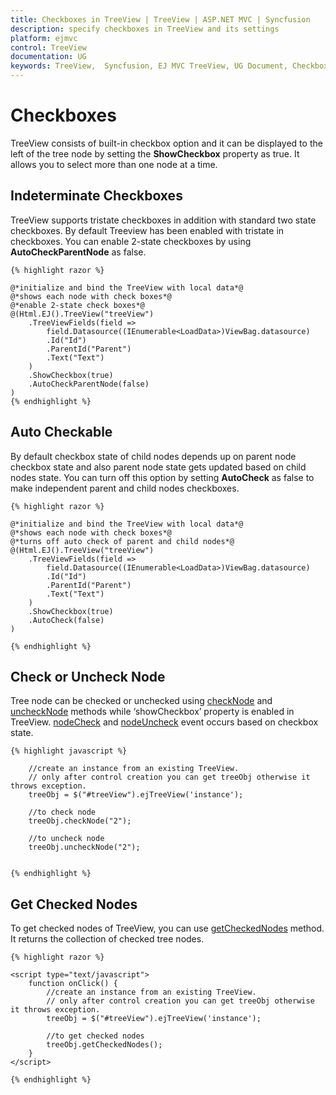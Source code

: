 ```yaml
---
title: Checkboxes in TreeView | TreeView | ASP.NET MVC | Syncfusion
description: specify checkboxes in TreeView and its settings
platform: ejmvc
control: TreeView
documentation: UG
keywords: TreeView,  Syncfusion, EJ MVC TreeView, UG Document, Checkboxes
---
```


    
# Checkboxes

TreeView consists of built-in checkbox option and it can be displayed to the left of the tree node by setting the **ShowCheckbox** property as true. It allows you to select more than one node at a time.
 
## Indeterminate Checkboxes
 
TreeView supports tristate checkboxes in addition with standard two state checkboxes. By default Treeview has been enabled with tristate in checkboxes. You can enable 2-state checkboxes by using **AutoCheckParentNode** as false. 
    
    {% highlight razor %}
    
    @*initialize and bind the TreeView with local data*@
    @*shows each node with check boxes*@
    @*enable 2-state check boxes*@
    @(Html.EJ().TreeView("treeView")
        .TreeViewFields(field =>
            field.Datasource((IEnumerable<LoadData>)ViewBag.datasource)
            .Id("Id")
            .ParentId("Parent")
            .Text("Text")
        )
        .ShowCheckbox(true)
        .AutoCheckParentNode(false)
    )
    {% endhighlight %}
    
## Auto Checkable

By default checkbox state of child nodes depends up on parent node checkbox state and also parent node state gets updated based on child nodes state. You can turn off this option by setting **AutoCheck** as false to make independent parent and child nodes checkboxes. 
    
    {% highlight razor %}
    
    @*initialize and bind the TreeView with local data*@
    @*shows each node with check boxes*@
    @*turns off auto check of parent and child nodes*@
    @(Html.EJ().TreeView("treeView")
        .TreeViewFields(field => 
            field.Datasource((IEnumerable<LoadData>)ViewBag.datasource)
            .Id("Id")
            .ParentId("Parent")
            .Text("Text")
        )
        .ShowCheckbox(true)
        .AutoCheck(false)
    )
    
    {% endhighlight %}
    
## Check or Uncheck Node

Tree node can be checked or unchecked using [checkNode](http://help.syncfusion.com/js/api/ejtreeview#methods:checknode) and [uncheckNode](http://help.syncfusion.com/js/api/ejtreeview#methods:unchecknode) methods while ‘showCheckbox’ property is enabled in TreeView. [nodeCheck](http://help.syncfusion.com/js/api/ejtreeview#events:nodecheck) and [nodeUncheck](http://help.syncfusion.com/js/api/ejtreeview#events:nodeuncheck) event occurs based on checkbox state.

    {% highlight javascript %}
    
        //create an instance from an existing TreeView.
        // only after control creation you can get treeObj otherwise it throws exception.
        treeObj = $("#treeView").ejTreeView('instance');
                
        //to check node
        treeObj.checkNode("2");
    
        //to uncheck node
        treeObj.uncheckNode("2");
    
    
    {% endhighlight %}

## Get Checked Nodes

To get checked nodes of TreeView, you can use [getCheckedNodes](http://help.syncfusion.com/js/api/ejtreeview#methods:getcheckednodes) method. It returns the collection of checked tree nodes.

    {% highlight razor %}
    
    <script type="text/javascript">
        function onClick() {
            //create an instance from an existing TreeView.
            // only after control creation you can get treeObj otherwise it throws exception.
            treeObj = $("#treeView").ejTreeView('instance');
    
            //to get checked nodes
            treeObj.getCheckedNodes();
        }        
    </script>
    
    {% endhighlight %}

